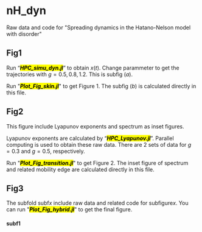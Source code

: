 # nH_dyn
Raw data and code for "Spreading dynamics in the Hatano-Nelson model with disorder"

## Fig1
Run “<mark>***HPC_simu_dyn.jl***</mark>” to obtain $x(t)$. Change parammeter to get the trajectories with $g=0.5, 0.8, 1.2$. This is subfig $(a)$.

Run "<mark>***Plot_Fig_skin.jl***</mark>" to get Figure 1. The subfig $(b)$ is calculated directly in this file.

## Fig2
This figure include Lyapunov exponents and spectrum as inset figures.

Lyapunov exponents are calculated by “<mark>***HPC_Lyapunov.jl***</mark>”. Parallel computing is used to obtain these raw data. There are 2 sets of data for $g=0.3$ and $g=0.5$, respectively.

Run "<mark>***Plot_Fig_transition.jl***</mark>" to get Figure 2. The inset figure of spectrum and related mobility edge are calculated directly in this file.


## Fig3
The subfold subf*x* include raw data and related code for subfigure*x*. You can run "<mark>***Plot_Fig_hybrid.jl***</mark>" to get the final figure.

#### subf1
